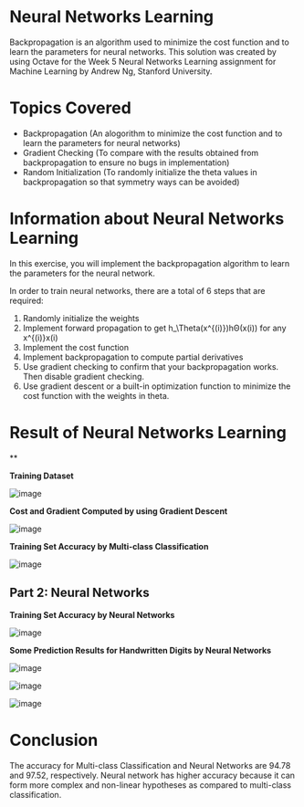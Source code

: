# Neural Networks Learning
Backpropagation is an algorithm used to minimize the cost function and to learn the parameters for neural networks. This solution was created by using Octave for the Week 5 Neural Networks Learning assignment for Machine Learning by Andrew Ng, Stanford University. 

# Topics Covered 
- Backpropagation (An alogorithm to minimize the cost function and to learn the parameters for neural networks) 
- Gradient Checking (To compare with the results obtained from backpropagation to ensure no bugs in implementation) 
- Random Initialization (To randomly initialize the theta values in backpropagation so that symmetry ways can be avoided)

# Information about Neural Networks Learning 
In this exercise, you will implement the backpropagation algorithm to learn the parameters for the neural network.

In order to train neural networks, there are a total of 6 steps that are required: 
1) Randomly initialize the weights
2) Implement forward propagation to get h_\Theta(x^{(i)})hΘ(x(i)) for any x^{(i)}x(i)
3) Implement the cost function
4) Implement backpropagation to compute partial derivatives
5) Use gradient checking to confirm that your backpropagation works. Then disable gradient checking.
6) Use gradient descent or a built-in optimization function to minimize the cost function with the weights in theta.


# Result of Neural Networks Learning  
**



**Training Dataset**

![image](https://user-images.githubusercontent.com/95561298/183640605-950708e1-42d7-4738-b87b-c1b25136ba22.png)

**Cost and Gradient Computed by using Gradient Descent**

![image](https://user-images.githubusercontent.com/95561298/183639383-b7d0de9a-2cc4-46eb-944e-7389b6294121.png)

**Training Set Accuracy by Multi-class Classification**

![image](https://user-images.githubusercontent.com/95561298/183639499-5600866e-e586-4d19-8444-1f17e1f4d56a.png)

## Part 2: Neural Networks
**Training Set Accuracy by Neural Networks**

![image](https://user-images.githubusercontent.com/95561298/183639723-82419672-9189-4a99-80f7-bafb919fe4b5.png)

**Some Prediction Results for Handwritten Digits by Neural Networks**

![image](https://user-images.githubusercontent.com/95561298/183639993-a156056b-e82f-4ea0-b1da-013edbb95a8a.png)

![image](https://user-images.githubusercontent.com/95561298/183640083-e99d61fc-2baf-4c0a-8fb1-5b2514615d2d.png)

![image](https://user-images.githubusercontent.com/95561298/183640142-7f5936b1-f550-4d76-8f98-0f715c95235b.png)

# Conclusion 
The accuracy for Multi-class Classification and Neural Networks are 94.78 and 97.52, respectively. Neural network has higher accuracy because it can form more complex and non-linear hypotheses as compared to multi-class classification. 
